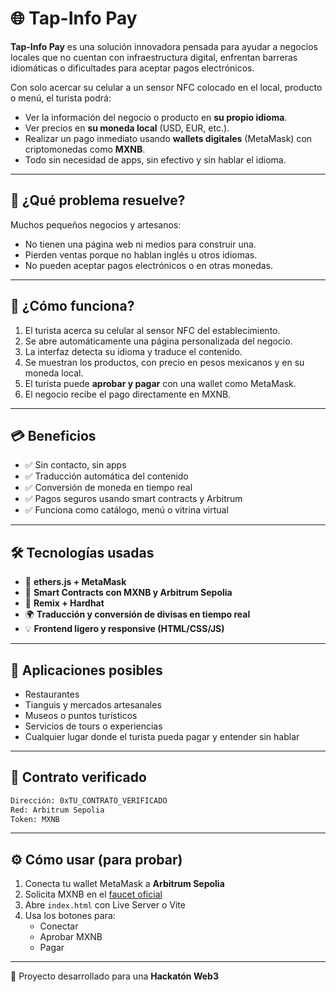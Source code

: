 
# 🌐 Tap-Info Pay

**Tap-Info Pay** es una solución innovadora pensada para ayudar a negocios locales que no cuentan con infraestructura digital, enfrentan barreras idiomáticas o dificultades para aceptar pagos electrónicos.  

Con solo acercar su celular a un sensor NFC colocado en el local, producto o menú, el turista podrá:

- Ver la información del negocio o producto en **su propio idioma**.
- Ver precios en **su moneda local** (USD, EUR, etc.).
- Realizar un pago inmediato usando **wallets digitales** (MetaMask) con criptomonedas como **MXNB**.
- Todo sin necesidad de apps, sin efectivo y sin hablar el idioma.

---

## 🧩 ¿Qué problema resuelve?

Muchos pequeños negocios y artesanos:

- No tienen una página web ni medios para construir una.
- Pierden ventas porque no hablan inglés u otros idiomas.
- No pueden aceptar pagos electrónicos o en otras monedas.

---

## 🚀 ¿Cómo funciona?

1. El turista acerca su celular al sensor NFC del establecimiento.
2. Se abre automáticamente una página personalizada del negocio.
3. La interfaz detecta su idioma y traduce el contenido.
4. Se muestran los productos, con precio en pesos mexicanos y en su moneda local.
5. El turista puede **aprobar y pagar** con una wallet como MetaMask.
6. El negocio recibe el pago directamente en MXNB.

---

## 💳 Beneficios

- ✅ Sin contacto, sin apps
- ✅ Traducción automática del contenido
- ✅ Conversión de moneda en tiempo real
- ✅ Pagos seguros usando smart contracts y Arbitrum
- ✅ Funciona como catálogo, menú o vitrina virtual

---

## 🛠 Tecnologías usadas

- 📲 **ethers.js + MetaMask**
- 🧠 **Smart Contracts con MXNB y Arbitrum Sepolia**
- 🔗 **Remix + Hardhat**
- 🌍 **Traducción y conversión de divisas en tiempo real**
- 💡 **Frontend ligero y responsive (HTML/CSS/JS)**

---

## 📌 Aplicaciones posibles

- Restaurantes
- Tianguis y mercados artesanales
- Museos o puntos turísticos
- Servicios de tours o experiencias
- Cualquier lugar donde el turista pueda pagar y entender sin hablar

---

## 📍 Contrato verificado

```txt
Dirección: 0xTU_CONTRATO_VERIFICADO
Red: Arbitrum Sepolia
Token: MXNB
```

---

## ⚙️ Cómo usar (para probar)

1. Conecta tu wallet MetaMask a **Arbitrum Sepolia**
2. Solicita MXNB en el [faucet oficial](https://buildwithjuno.com/faucet)
3. Abre `index.html` con Live Server o Vite
4. Usa los botones para:
   - Conectar
   - Aprobar MXNB
   - Pagar

---

🤝 Proyecto desarrollado para una **Hackatón Web3**
